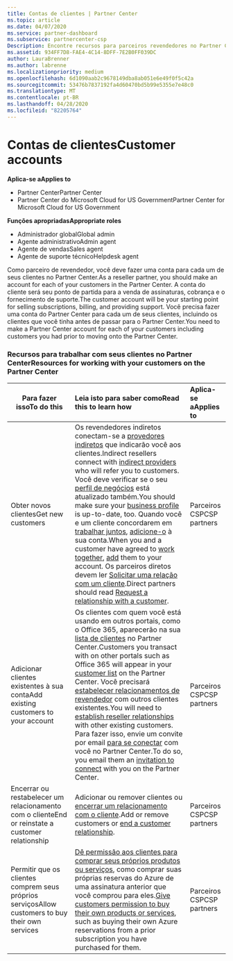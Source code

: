 ```yaml
---
title: Contas de clientes | Partner Center
ms.topic: article
ms.date: 04/07/2020
ms.service: partner-dashboard
ms.subservice: partnercenter-csp
Description: Encontre recursos para parceiros revendedores no Partner Center. Isso inclui a necessidade de criar contas de clientes antes de vender assinaturas, faturas ou oferecer suporte.
ms.assetid: 934FF7D8-FAE4-4C14-8DFF-7E2B0FF039DC
author: LauraBrenner
ms.author: labrenne
ms.localizationpriority: medium
ms.openlocfilehash: 6d1090aab2c9678149dba8ab051e6e49f0f5c42a
ms.sourcegitcommit: 53476b7837192fa4d60470bd5b99e5355e7e48c0
ms.translationtype: MT
ms.contentlocale: pt-BR
ms.lasthandoff: 04/28/2020
ms.locfileid: "82205764"
---
```

# <a name="customer-accounts"></a><span data-ttu-id="4f172-104">Contas de clientes</span><span class="sxs-lookup"><span data-stu-id="4f172-104">Customer accounts</span></span>

<span data-ttu-id="4f172-105">**Aplica-se a**</span><span class="sxs-lookup"><span data-stu-id="4f172-105">**Applies to**</span></span>

-  <span data-ttu-id="4f172-106">Partner Center</span><span class="sxs-lookup"><span data-stu-id="4f172-106">Partner Center</span></span>
-  <span data-ttu-id="4f172-107">Partner Center do Microsoft Cloud for US Government</span><span class="sxs-lookup"><span data-stu-id="4f172-107">Partner Center for Microsoft Cloud for US Government</span></span>

<span data-ttu-id="4f172-108">**Funções apropriadas**</span><span class="sxs-lookup"><span data-stu-id="4f172-108">**Appropriate roles**</span></span>

- <span data-ttu-id="4f172-109">Administrador global</span><span class="sxs-lookup"><span data-stu-id="4f172-109">Global admin</span></span>
- <span data-ttu-id="4f172-110">Agente administrativo</span><span class="sxs-lookup"><span data-stu-id="4f172-110">Admin agent</span></span>
- <span data-ttu-id="4f172-111">Agente de vendas</span><span class="sxs-lookup"><span data-stu-id="4f172-111">Sales agent</span></span>
- <span data-ttu-id="4f172-112">Agente de suporte técnico</span><span class="sxs-lookup"><span data-stu-id="4f172-112">Helpdesk agent</span></span>

<span data-ttu-id="4f172-113">Como parceiro de revendedor, você deve fazer uma conta para cada um de seus clientes no Partner Center.</span><span class="sxs-lookup"><span data-stu-id="4f172-113">As a reseller partner, you should make an account for each of your customers in the Partner Center.</span></span> <span data-ttu-id="4f172-114">A conta do cliente será seu ponto de partida para a venda de assinaturas, cobrança e o fornecimento de suporte.</span><span class="sxs-lookup"><span data-stu-id="4f172-114">The customer account will be your starting point for selling subscriptions, billing, and providing support.</span></span> <span data-ttu-id="4f172-115">Você precisa fazer uma conta do Partner Center para cada um de seus clientes, incluindo os clientes que você tinha antes de passar para o Partner Center.</span><span class="sxs-lookup"><span data-stu-id="4f172-115">You need to make a Partner Center account for each of your customers including customers you had prior to moving onto the Partner Center.</span></span>

### <a name="resources-for-working-with-your-customers-on-the-partner-center"></a><span data-ttu-id="4f172-116">Recursos para trabalhar com seus clientes no Partner Center</span><span class="sxs-lookup"><span data-stu-id="4f172-116">Resources for working with your customers on the Partner Center</span></span>

|<span data-ttu-id="4f172-117">**Para fazer isso**</span><span class="sxs-lookup"><span data-stu-id="4f172-117">**To do this**</span></span>   |<span data-ttu-id="4f172-118">**Leia isto para saber como**</span><span class="sxs-lookup"><span data-stu-id="4f172-118">**Read this to learn how**</span></span>   |<span data-ttu-id="4f172-119">**Aplica-se a**</span><span class="sxs-lookup"><span data-stu-id="4f172-119">**Applies to**</span></span>|
|-----------------|:----------------------------|:--------------|
|<span data-ttu-id="4f172-120">Obter novos clientes</span><span class="sxs-lookup"><span data-stu-id="4f172-120">Get new customers</span></span>|<span data-ttu-id="4f172-121">Os revendedores indiretos conectam-se a [provedores indiretos](indirect-reseller-tasks-in-partner-center.md) que indicarão você aos clientes.</span><span class="sxs-lookup"><span data-stu-id="4f172-121">Indirect resellers connect with [indirect providers](indirect-reseller-tasks-in-partner-center.md) who will refer you to customers.</span></span> <span data-ttu-id="4f172-122">Você deve verificar se o seu [perfil de negócios](create-a-marketing-profile.md) está atualizado também.</span><span class="sxs-lookup"><span data-stu-id="4f172-122">You should make sure your [business profile](create-a-marketing-profile.md) is up-to-date, too.</span></span> <span data-ttu-id="4f172-123">Quando você e um cliente concordarem em [trabalhar juntos](responding-to-referrals.md), [adicione-o](add-a-new-customer.md) à sua conta.</span><span class="sxs-lookup"><span data-stu-id="4f172-123">When you and a customer have agreed to [work together](responding-to-referrals.md), [add](add-a-new-customer.md) them to your account.</span></span> <span data-ttu-id="4f172-124">Os parceiros diretos devem ler [Solicitar uma relação com um cliente](request-a-relationship-with-a-customer.md).</span><span class="sxs-lookup"><span data-stu-id="4f172-124">Direct partners should read [ Request a relationship with a customer](request-a-relationship-with-a-customer.md).</span></span>|<span data-ttu-id="4f172-125">Parceiros CSP</span><span class="sxs-lookup"><span data-stu-id="4f172-125">CSP partners</span></span>|
|<span data-ttu-id="4f172-126">Adicionar clientes existentes à sua conta</span><span class="sxs-lookup"><span data-stu-id="4f172-126">Add existing customers to your account</span></span>   | <span data-ttu-id="4f172-127">Os clientes com quem você está usando em outros portais, como o Office 365, aparecerão na sua [lista de clientes](see-your-customer-list.md) no Partner Center.</span><span class="sxs-lookup"><span data-stu-id="4f172-127">Customers you transact with on other portals such as Office 365 will appear in your [customer list](see-your-customer-list.md) on the Partner Center.</span></span> <span data-ttu-id="4f172-128">Você precisará [estabelecer relacionamentos de revendedor](indirect-reseller-tasks-in-partner-center.md) com outros clientes existentes.</span><span class="sxs-lookup"><span data-stu-id="4f172-128">You will need to [establish reseller relationships](indirect-reseller-tasks-in-partner-center.md) with other existing customers.</span></span> <span data-ttu-id="4f172-129">Para fazer isso, envie um convite por email [para se conectar](responding-to-referrals.md) com você no Partner Center.</span><span class="sxs-lookup"><span data-stu-id="4f172-129">To do so, you email them an [invitation to connect](responding-to-referrals.md) with you on the Partner Center.</span></span>   | <span data-ttu-id="4f172-130">Parceiros CSP</span><span class="sxs-lookup"><span data-stu-id="4f172-130">CSP partners</span></span>   |
|<span data-ttu-id="4f172-131">Encerrar ou restabelecer um relacionamento com o cliente</span><span class="sxs-lookup"><span data-stu-id="4f172-131">End or reinstate a customer relationship</span></span>   | <span data-ttu-id="4f172-132">Adicionar ou remover clientes ou [encerrar um relacionamento com o cliente](remove-a-relationship.md).</span><span class="sxs-lookup"><span data-stu-id="4f172-132">Add or remove customers or [end a customer relationship](remove-a-relationship.md).</span></span>  |   <span data-ttu-id="4f172-133">Parceiros CSP</span><span class="sxs-lookup"><span data-stu-id="4f172-133">CSP partners</span></span> |
|<span data-ttu-id="4f172-134">Permitir que os clientes comprem seus próprios serviços</span><span class="sxs-lookup"><span data-stu-id="4f172-134">Allow customers to buy their own services</span></span>   | <span data-ttu-id="4f172-135">[Dê permissão aos clientes para comprar seus próprios produtos ou serviços](give-customers-permission.md), como comprar suas próprias reservas do Azure de uma assinatura anterior que você comprou para eles.</span><span class="sxs-lookup"><span data-stu-id="4f172-135">[Give customers permission to buy their own products or services](give-customers-permission.md), such as buying their own Azure reservations from a prior subscription you have purchased for them.</span></span>  | <span data-ttu-id="4f172-136">Parceiros CSP</span><span class="sxs-lookup"><span data-stu-id="4f172-136">CSP partners</span></span> |